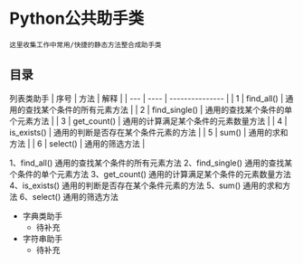 Python公共助手类
====
    这里收集工作中常用/快捷的静态方法整合成助手类


目录
----

列表类助手
| 序号  |  方法       |      解释       |
| ---  | ----        | --------------- |
| 1 | find_all()     | 通用的查找某个条件的所有元素方法 |
| 2 | find_single()  | 通用的查找某个条件的单个元素方法 |
| 3 | get_count()    | 通用的计算满足某个条件的元素数量方法 |
| 4 | is_exists()    | 通用的判断是否存在某个条件元素的方法 |
| 5 | sum()          | 通用的求和方法 |
| 6 | select()       | 通用的筛选方法 |

 1、find_all()    通用的查找某个条件的所有元素方法
2、find_single()  通用的查找某个条件的单个元素方法
3、get_count()    通用的计算满足某个条件的元素数量方法
4、is_exists()    通用的判断是否存在某个条件元素的方法
5、sum()    通用的求和方法
6、select()    通用的筛选方法
* 字典类助手
    * 待补充
* 字符串助手
    * 待补充
